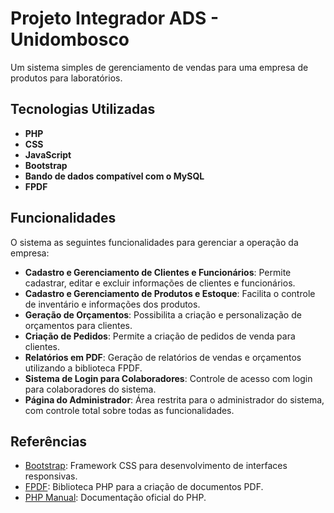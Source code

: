 # Projeto Integrador ADS - Unidombosco

Um sistema simples de gerenciamento de vendas para uma empresa de produtos para laboratórios. 

## Tecnologias Utilizadas

- **PHP**
- **CSS**
- **JavaScript**
- **Bootstrap**
- **Bando de dados compatível com o MySQL**
- **FPDF**

## Funcionalidades

O sistema as seguintes funcionalidades para gerenciar a operação da empresa:

- **Cadastro e Gerenciamento de Clientes e Funcionários**: Permite cadastrar, editar e excluir informações de clientes e funcionários.
- **Cadastro e Gerenciamento de Produtos e Estoque**: Facilita o controle de inventário e informações dos produtos.
- **Geração de Orçamentos**: Possibilita a criação e personalização de orçamentos para clientes.
- **Criação de Pedidos**: Permite a criação de pedidos de venda para clientes.
- **Relatórios em PDF**: Geração de relatórios de vendas e orçamentos utilizando a biblioteca FPDF.
- **Sistema de Login para Colaboradores**: Controle de acesso com login para colaboradores do sistema.
- **Página do Administrador**: Área restrita para o administrador do sistema, com controle total sobre todas as funcionalidades.

## Referências

- [Bootstrap](https://getbootstrap.com/): Framework CSS para desenvolvimento de interfaces responsivas.
- [FPDF](http://www.fpdf.org/): Biblioteca PHP para a criação de documentos PDF.
- [PHP Manual](https://www.php.net/manual/pt_BR): Documentação oficial do PHP.
